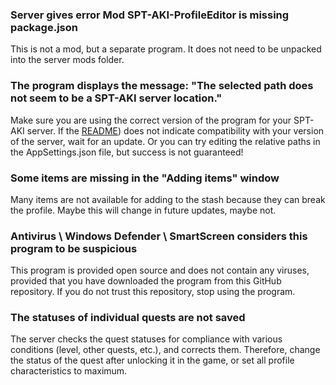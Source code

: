 ### Server gives error Mod SPT-AKI-ProfileEditor is missing package.json
This is not a mod, but a separate program. It does not need to be unpacked into the server mods folder.

### The program displays the message: "The selected path does not seem to be a SPT-AKI server location."
Make sure you are using the correct version of the program for your SPT-AKI server. If the [README](ENGREADME.md)) does not indicate compatibility with your version of the server, wait for an update. Or you can try editing the relative paths in the AppSettings.json file, but success is not guaranteed!

### Some items are missing in the "Adding items" window
Many items are not available for adding to the stash because they can break the profile. Maybe this will change in future updates, maybe not.

### Antivirus \ Windows Defender \ SmartScreen considers this program to be suspicious
This program is provided open source and does not contain any viruses, provided that you have downloaded the program from this GitHub repository. If you do not trust this repository, stop using the program.

### The statuses of individual quests are not saved
The server checks the quest statuses for compliance with various conditions (level, other quests, etc.), and corrects them. Therefore, change the status of the quest after unlocking it in the game, or set all profile characteristics to maximum.